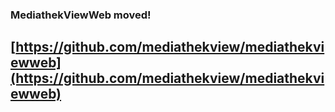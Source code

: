 ### MediathekViewWeb moved!

## [https://github.com/mediathekview/mediathekviewweb](https://github.com/mediathekview/mediathekviewweb)
